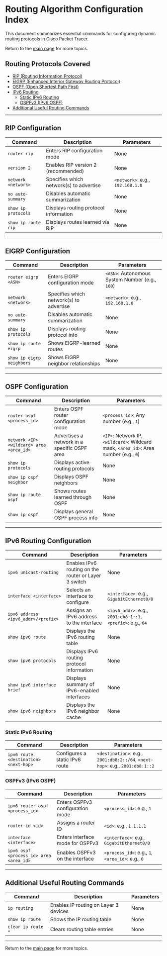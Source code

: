 # Routing Algorithm Configuration Index

This document summarizes essential commands for configuring dynamic routing protocols in Cisco Packet Tracer.

Return to the [main page](README.md) for more topics.

## Routing Protocols Covered
- [RIP (Routing Information Protocol)](#rip-configuration)
- [EIGRP (Enhanced Interior Gateway Routing Protocol)](#eigrp-configuration)
- [OSPF (Open Shortest Path First)](#ospf-configuration)
- [IPv6 Routing](#ipv6-routing-configuration)
  - [Static IPv6 Routing](#static-ipv6-routing)
  - [OSPFv3 (IPv6 OSPF)](#ospfv3-ipv6-ospf)
- [Additional Useful Routing Commands](#additional-useful-routing-commands)

---

## RIP Configuration

| Command | Description | Parameters |
|---------|-------------|------------|
| `router rip` | Enters RIP configuration mode | None |
| `version 2` | Enables RIP version 2 (recommended) | None |
| `network <network>` | Specifies which network(s) to advertise | `<network>`: e.g., `192.168.1.0` |
| `no auto-summary` | Disables automatic summarization | None |
| `show ip protocols` | Displays routing protocol information | None |
| `show ip route rip` | Displays routes learned via RIP | None |

---

## EIGRP Configuration

| Command | Description | Parameters |
|---------|-------------|------------|
| `router eigrp <ASN>` | Enters EIGRP configuration mode | `<ASN>`: Autonomous System Number (e.g., `100`) |
| `network <network>` | Specifies which network(s) to advertise | `<network>`: e.g., `192.168.1.0` |
| `no auto-summary` | Disables automatic summarization | None |
| `show ip protocols` | Displays routing protocol info | None |
| `show ip route eigrp` | Shows EIGRP-learned routes | None |
| `show ip eigrp neighbors` | Shows EIGRP neighbor relationships | None |

---

## OSPF Configuration

| Command | Description | Parameters |
|---------|-------------|------------|
| `router ospf <process_id>` | Enters OSPF router configuration mode | `<process_id>`: Any number (e.g., `1`) |
| `network <IP> <wildcard> area <area_id>` | Advertises a network in a specific OSPF area | `<IP>`: Network IP, `<wildcard>`: Wildcard mask, `<area_id>`: Area number (e.g., `0`) |
| `show ip protocols` | Displays active routing protocols | None |
| `show ip ospf neighbor` | Displays OSPF neighbors | None |
| `show ip route ospf` | Shows routes learned through OSPF | None |
| `show ip ospf` | Displays general OSPF process info | None |

---

## IPv6 Routing Configuration

| Command | Description | Parameters |
|---------|-------------|------------|
| `ipv6 unicast-routing` | Enables IPv6 routing on the router or Layer 3 switch | None |
| `interface <interface>` | Selects an interface to configure | `<interface>`: e.g., `GigabitEthernet0/0` |
| `ipv6 address <ipv6_addr>/<prefix>` | Assigns an IPv6 address to the interface | `<ipv6_addr>`: e.g., `2001:db8:1::1`, `<prefix>`: e.g., `64` |
| `show ipv6 route` | Displays the IPv6 routing table | None |
| `show ipv6 protocols` | Displays IPv6 routing protocol information | None |
| `show ipv6 interface brief` | Displays summary of IPv6-enabled interfaces | None |
| `show ipv6 neighbors` | Displays the IPv6 neighbor cache | None |

### Static IPv6 Routing

| Command | Description | Parameters |
|---------|-------------|------------|
| `ipv6 route <destination> <next-hop>` | Configures a static IPv6 route | `<destination>`: e.g., `2001:db8:2::/64`, `<next-hop>`: e.g., `2001:db8:1::2` |

### OSPFv3 (IPv6 OSPF)

| Command | Description | Parameters |
|---------|-------------|------------|
| `ipv6 router ospf <process_id>` | Enters OSPFv3 configuration mode | `<process_id>`: e.g., `1` |
| `router-id <id>` | Assigns a router ID | `<id>`: e.g., `1.1.1.1` |
| `interface <interface>` | Enters interface mode for OSPFv3 | `<interface>`: e.g., `GigabitEthernet0/0` |
| `ipv6 ospf <process_id> area <area_id>` | Enables OSPFv3 on the interface | `<process_id>`: e.g., `1`, `<area_id>`: e.g., `0` |

---

## Additional Useful Routing Commands

| Command | Description | Parameters |
|---------|-------------|------------|
| `ip routing` | Enables IP routing on Layer 3 devices | None |
| `show ip route` | Shows the IP routing table | None |
| `clear ip route *` | Clears routing table entries | None |

---

Return to the [main page](README.md) for more topics.
